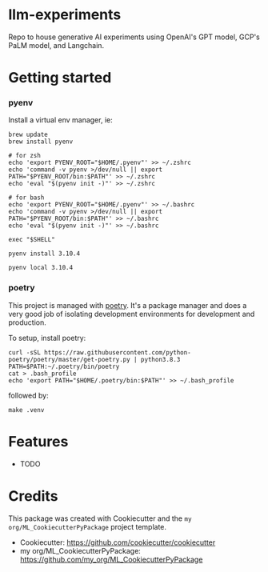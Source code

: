 # llm-experiments


Repo to house generative AI experiments using OpenAI's GPT model, GCP's PaLM model, and Langchain.


# Getting started

### pyenv
Install a virtual env manager, ie:

```
brew update
brew install pyenv

# for zsh
echo 'export PYENV_ROOT="$HOME/.pyenv"' >> ~/.zshrc
echo 'command -v pyenv >/dev/null || export PATH="$PYENV_ROOT/bin:$PATH"' >> ~/.zshrc
echo 'eval "$(pyenv init -)"' >> ~/.zshrc

# for bash
echo 'export PYENV_ROOT="$HOME/.pyenv"' >> ~/.bashrc
echo 'command -v pyenv >/dev/null || export PATH="$PYENV_ROOT/bin:$PATH"' >> ~/.bashrc
echo 'eval "$(pyenv init -)"' >> ~/.bashrc

exec "$SHELL"

pyenv install 3.10.4

pyenv local 3.10.4
```


### poetry

This project is managed with [poetry](https://python-poetry.org/). It's a package manager and does a very good job of isolating
development environments for development and production.

To setup, install poetry:

```
curl -sSL https://raw.githubusercontent.com/python-poetry/poetry/master/get-poetry.py | python3.8.3
PATH=$PATH:~/.poetry/bin/poetry
cat > .bash_profile
echo 'export PATH="$HOME/.poetry/bin:$PATH"' >> ~/.bash_profile
```
followed by:
```
make .venv
```


# Features

* TODO

# Credits

This package was created with Cookiecutter and the `my org/ML_CookiecutterPyPackage` project template.

* Cookiecutter: https://github.com/cookiecutter/cookiecutter
* my org/ML_CookiecutterPyPackage: https://github.com/my_org/ML_CookiecutterPyPackage
